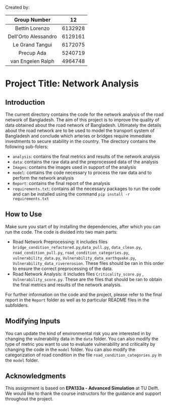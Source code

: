 Created by:

|Group Number|12|
|:---:|:-------:|
|Bettin Lorenzo| 6132928|
|Dell'Orto Alessandro| 6129161|
|Le Grand Tangui| 6172075|
|Precup Ada | 5240719 |
|van Engelen Ralph| 4964748|

# Project Title: Network Analysis 
## Introduction

The current directory contains the code for the network analysis of the road network of Bangladesh. The aim of this project is to improve the quality of data obtained about the road network of Bangladesh. Ultimately the details about the road network are to be used to model the transport system of Bangladesh and conclude which arteries or bridges require immediate investments to secure stability in the country. 
The directory contains the following sub-folers:
- `analysis`: contains the final metrics and results of the network analysis
- `data`: contains the raw data and the preprocessed data of the analysis
- `Images`: contains the images used in support of the analysis
- `model`: contains the code necessary to process the raw data and to perform the network analysis
- `Report`: contains the final report of the analysis
- `requirements.txt`: contains all the necessary packages to run the code and can be installed using the command `pip install -r requirements.txt`

## How to Use

Make sure you start of by installing the dependencies, after which you can run the code. The code is divided into two main parts: 
- Road Network Preprocessing: it includes files `bridge_condition_refactored.py`,`data_pull.py`, `data_clean.py`, `road_condition_pull.py`, `road_condition_categories.py`,  `vulnerability_data.py`, `Vulnerability_data_earthquake.py`, `Vulnerability_data_rivererosion`. These files should be ran in this order to ensure the correct preprocessing of the data. 
- Road Network Analysis: it includes files `Criticality_score.py` , `Vulnerability_score.py`. These are the files that should be ran to obtain the final metrics and results of the network analysis.

For further information on the code and the project, please refer to the final report in the `Report` folder as well as to particular README files in the subfolders. 

## Modifying Inputs

You can update the kind of environmental risk you are interested in by changing the vulnerability data in the `data` folder. 
You can also modify the type of metric you want to use to evaluate vulnerability and criticality by changing the code in the `model` folder. 
You can also modify the categorization of road condition in the file `road_condition_categories.py` in the `model` folder. 

## **Acknowledgments**
This assignment is based on **EPA133a - Advanced Simulation** at TU Delft. We would like to thank the course instructors for the guidance and support throughout the project.